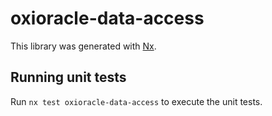 # oxioracle-data-access

This library was generated with [Nx](https://nx.dev).

## Running unit tests

Run `nx test oxioracle-data-access` to execute the unit tests.
